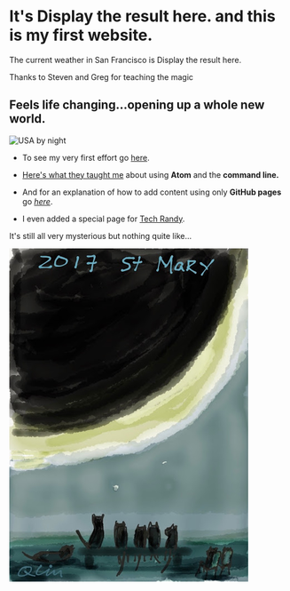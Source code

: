 # It's <span id="demo">Display the result here.</span> and this is my first website.
<script src="https://code.jquery.com/jquery-3.2.1.min.js"></script>
<script src="https://cdnjs.cloudflare.com/ajax/libs/moment.js/2.19.3/moment.min.js"></script>
<script>
document.getElementById("demo").innerHTML = moment().format("dddd, MMMM Do YYYY [at] h:mm a");
$.ajax({
  url: "https://api.wunderground.com/api/c7565b96782d982e/conditions/q/CA/San_Francisco.json",
  success: function( result ) {
    $( "#weather-temp" ).html( "<strong>" + result.temp_f + "</strong> degrees" );
  }
});
</script>
The current weather in San Francisco is <span id="weather-temp">Display the result here.</span>

Thanks to Steven and Greg for teaching the magic

## Feels life changing...opening up a whole new world.

![USA by night](https://svs.gsfc.nasa.gov/vis/a000000/a004000/a004019/E_W_north_america.0001.jpg)

* To see my very first effort go [here](page2.html).

* [Here's what they taught me](howto.html) about using **Atom** and the **command line.**

* And for an explanation of how to add content using only **GitHub pages** go *[here](page3.html)*.

* I even added a special page for [Tech Randy](techrandy.html).

It's still all very mysterious but nothing quite like...

![cat eclipse viewing](IMG_0528.JPG)
